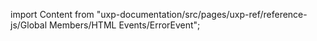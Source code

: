 
import Content from "uxp-documentation/src/pages/uxp-ref/reference-js/Global Members/HTML Events/ErrorEvent";

<Content query="product=photoshop"/>
